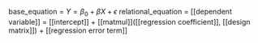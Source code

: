 base_equation = $Y = \beta_0 + \beta X + \epsilon$
relational_equation = [[dependent variable]] = [[intercept]] + [[matmul]]([[regression coefficient]], [[design matrix]]) +  [[regression error term]]